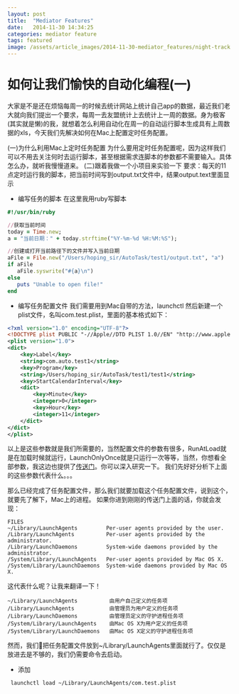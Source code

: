 ```yaml
---
layout: post
title:  "Mediator Features"
date:   2014-11-30 14:34:25
categories: mediator feature
tags: featured
image: /assets/article_images/2014-11-30-mediator_features/night-track.JPG
---
```

# 如何让我们愉快的自动化编程(一)
大家是不是还在烦恼每周一的时候去统计网站上统计自己app的数据，最近我们老大就向我们提出一个要求，每周一去友盟统计上去统计上一周的数据。身为极客(其实就是懒)的我，就想着怎么利用自动化在周一的自动运行脚本生成具有上周数据的xls，今天我们先解决如何在Mac上配置定时任务配置。

(一)为什么利用Mac上定时任务配置
为什么要用定时任务配置呢，因为这样我们可以不用去关注何时去运行脚本，甚至根据需求连脚本的参数都不需要输入。具体怎么办，就听我慢慢道来。
(二)跟着我做一个小项目来实验一下
要求：每天的11点定时运行我的脚本，把当前时间写到output.txt文件中，结果output.text里面显示
*  编写任务的脚本
  在这里我用ruby写脚本
 
```ruby
#!/usr/bin/ruby

//获取当前时间
today = Time.new; 
a = "当前日期：" + today.strftime("%Y-%m-%d %H:%M:%S");

//创建或打开当前路径下的文件并写入当前日期
aFile = File.new("/Users/hoping_sir/AutoTask/test1/output.txt", "a")
if aFile
   aFile.syswrite("#{a}\n")
else
   puts "Unable to open file!"
end
```

* 编写任务配置文件
我们需要用到Mac自带的方法，launchctl
然后新建一个plist文件，名叫com.test.plist，里面的基本格式如下：

```xml
<?xml version="1.0" encoding="UTF-8"?>
<!DOCTYPE plist PUBLIC "-//Apple//DTD PLIST 1.0//EN" "http://www.apple.com/DTDs/PropertyList-1.0.dtd">
<plist version="1.0">
<dict>
	<key>Label</key>
	<string>com.auto.test1</string>
	<key>Program</key>
	<string>/Users/hoping_sir/AutoTask/test1/test1</string>
	<key>StartCalendarInterval</key>
	<dict>
		<key>Minute</key>
		<integer>0</integer>
		<key>Hour</key>
		<integer>11</integer>
	</dict>
</dict>
</plist>
```
以上是这些参数就是我们所需要的，当然配置文件的参数有很多，RunAtLoad就是在加载时候就运行，LaunchOnlyOnce就是只运行一次等等，当然，你想看全部参数，我这边也提供了[传送门](www.baidu.com)。你可以深入研究一下。
我们先好好分析下上面的这些参数代表什么。。。

那么已经完成了任务配置文件，那么我们就要加载这个任务配置文件，说到这个，就要先了解下，Mac上的进程。
如果你进到刚刚的传送门上面的话，你就会发现：

```
FILES
~/Library/LaunchAgents         Per-user agents provided by the user.
/Library/LaunchAgents          Per-user agents provided by the administrator.
/Library/LaunchDaemons         System-wide daemons provided by the administrator.
/System/Library/LaunchAgents   Per-user agents provided by Mac OS X.
/System/Library/LaunchDaemons  System-wide daemons provided by Mac OS X.
```
这代表什么呢？让我来翻译一下！

```
~/Library/LaunchAgents          由用户自己定义的任务项
/Library/LaunchAgents           由管理员为用户定义的任务项
/Library/LaunchDaemons          由管理员定义的守护进程任务项
/System/Library/LaunchAgents    由Mac OS X为用户定义的任务项
/System/Library/LaunchDaemons   由Mac OS X定义的守护进程任务项
```
然而，我们把任务配置文件放到~/Library/LaunchAgents里面就行了。仅仅是放进去是不够的，我们仍需要命令去启动。
* 添加

 ```
  launchctl load ~/Library/LaunchAgents/com.test.plist
 ```




 


